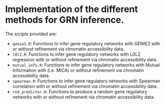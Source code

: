 # Implementation of the different methods for GRN inference.

The scripts provided are:

- `genie3.R`: Functions to infer gene regulatory networks with GENIE3 with or without refinement via chromatin accessibility data.
- `l0l2.R`: Functions to infer gene regulatory networks with L0L2 regression with or without refinement via chromatin accessibility data.
- `mutual_info.R`: Functions to infer gene regulatory networks with Mutual Information with (i.e. MICA) or without refinement via chromatin accessibility data.
- `spearman.R`: Functions to infer gene regulatory networks with Spearman correlation with or without refinement via chromatin accessibility data.
- `rnd_predictor.R`: Functions to produce a random gene regulatory networks with or without refinement via chromatin accessibility data.